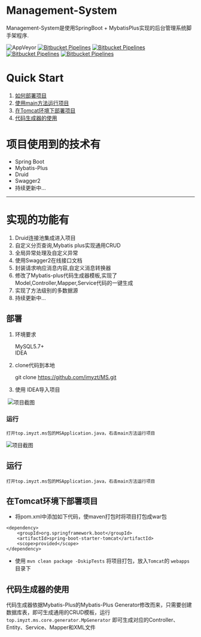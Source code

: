 # Management-System
Management-System是使用SpringBoot + MybatisPlus实现的后台管理系统脚手架程序.


![AppVeyor](https://img.shields.io/appveyor/ci/gruntjs/grunt.svg)
[![Bitbucket Pipelines](https://img.shields.io/badge/JAVA-1.8.0__161-brightgreen.svg)](#)
[![Bitbucket Pipelines](https://img.shields.io/badge/maven-3.5.3-green.svg)](http://maven.apache.org/)
[![Bitbucket Pipelines](https://img.shields.io/badge/SpringBoot-2.0.1.RELEASE-brightgreen.svg)](https://projects.spring.io/spring-boot/)
[![Bitbucket Pipelines](https://img.shields.io/badge/Mybatis--Plus-2.2.0-blue.svg)](http://mp.baomidou.com/#/https://projects.spring.io/spring-boot/)

# Quick Start
1. <a href="#deploy">如何部署项目</a>
2. <a href="#run">使用main方法运行项目</a>
3. <a href="#tomcatrun">在Tomcat环境下部署项目</a>
4. <a href="#generator">代码生成器的使用</a>



# 项目使用到的技术有
* Spring Boot
* Mybatis-Plus
* Druid
* Swagger2
* 持续更新中...

***
# 实现的功能有
1. Druid连接池集成进入项目
2. 自定义分页查询,Mybatis plus实现通用CRUD
3. 全局异常处理及自定义异常
4. 使用Swagger2在线接口文档
5. 封装请求响应消息内容,自定义消息转换器
6. 修改了Mybatis-plus代码生成器模板,实现了Model,Controller,Mapper,Service代码的一键生成
7. 实现了方法级别的多数据源
8. 持续更新中...


## <a id="deploy">部署</a>
1. 环境要求

    MySQL5.7+ <br>
    IDEA
2. clone代码到本地

    git clone https://github.com/imyzt/MS.git
3. 使用 IDEA导入项目


  ![项目截图](http://wx4.sinaimg.cn/mw690/0060lm7Tly1frld2t8tdzj31hc0t4wiq.jpg)
 
 
### <a id="run">运行</a>

    打开top.imyzt.ms包的MSApplication.java，右击main方法运行项目

![项目截图](http://wx4.sinaimg.cn/mw690/0060lm7Tly1frld2t8tdzj31hc0t4wiq.jpg "项目截图")

 
 
## <a id="run">运行</a>

    打开top.imyzt.ms包的MSApplication.java，右击main方法运行项目



## <a id="tomcatrun">在Tomcat环境下部署项目</a>

* 将pom.xml中添加如下代码，使maven打包时将项目打包成war包
```
<dependency>
    <groupId>org.springframework.boot</groupId>
    <artifactId>spring-boot-starter-tomcat</artifactId>
    <scope>provided</scope>
</dependency>
```
* 使用 `mvn clean package -DskipTests` 将项目打包，放入`Tomcat`的 `webapps` 目录下


## <a id="generator">代码生成器的使用</a>

代码生成器依据Mybatis-Plus的Mybatis-Plus Generator修改而来，只需要创建数据库表，即可生成通用的CRUD模板，运行 `top.imyzt.ms.core.generator.MpGenerator` 即可生成对应的Controller、Entity、Service、Mapper和XML文件 

